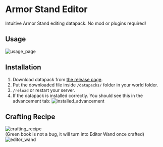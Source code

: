# Armor Stand Editor
Intuitive Armor Stand editing datapack. No mod or plugins required!

## Usage
![usage_page](https://i.imgur.com/wibI0H2.png)

## Installation
1. Download datapack from [the release page](https://github.com/oOBoomberOo/armor_stand_editor/releases).
2. Put the downloaded file inside `/datapacks/` folder in your world folder.
3. `/reload` or restart your server.
4. If the datapack is installed correctly. You should see this in the advancement tab: ![installed_advancement](https://i.imgur.com/pSmdlgr.png)

## Crafting Recipe
![crafting_recipe](https://i.imgur.com/cAJBSeY.png)  
(Green book is not a bug, it will turn into Editor Wand once crafted)  
![editor_wand](https://i.imgur.com/owhLYvt.png)
